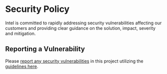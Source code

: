 Security Policy
===============

Intel is committed to rapidly addressing security vulnerabilities
affecting our customers and providing clear guidance on the solution,
impact, severity and mitigation.

Reporting a Vulnerability
-------------------------

Please [report any security vulnerabilities][guidelines] in this project
utilizing the [guidelines here][guidelines].

[guidelines]: https://www.intel.com/content/www/us/en/security-center/vulnerability-handling-guidelines.html "Vulnerability Handling Guidelines"
